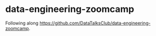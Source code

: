 # data-engineering-zoomcamp
Following along https://github.com/DataTalksClub/data-engineering-zoomcamp.
